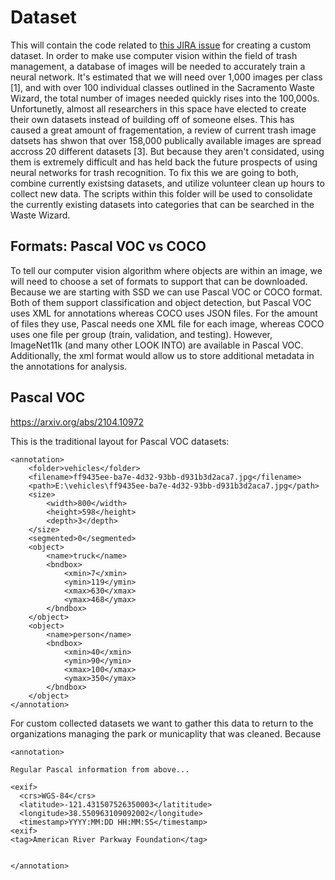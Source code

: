 # Dataset
This will contain the code related to [this JIRA issue](https://santiagobermudez.atlassian.net/jira/software/projects/BDE/boards/2?selectedIssue=BDE-36) for creating a custom dataset. In order to make use computer vision within the field of trash management, a database of images will be needed to accurately train a neural network. It's estimated that we will need over 1,000 images per class [1], and with over 100 individual classes outlined in the Sacramento Waste Wizard, the total number of images needed quickly rises into the 100,000s. Unfortunetly, almost all researchers in this space have elected to create their own datasets instead of building off of someone elses. This has caused a great amount of fragementation, a review of current trash image datsets has shwon that over 158,000 publically available images are spread accross 20 different datasets [3]. But because they aren't considated, using them is extremely difficult and has held back the future prospects of using neural networks for trash recognition. To fix this we are going to both, combine currently existsing datasets, and utilize volunteer clean up hours to collect new data. The scripts within this folder will be used to consolidate the currently existing datasets into categories that can be searched in the Waste Wizard.

## Formats: Pascal VOC vs COCO
To tell our computer vision algorithm where objects are within an image, we will need to choose a set of formats to support that can be downloaded. Because we are starting with SSD we can use Pascal VOC or COCO format. Both of them support classification and object detection, but Pascal VOC uses XML for annotations whereas COCO uses JSON files. For the amount of files they use, Pascal needs one XML file for each image, whereas COCO uses one file per group (train, validation, and testing). However, ImageNet11k (and many other LOOK INTO) are available in Pascal VOC. Additionally, the xml format would allow us to store additional metadata in the annotations for analysis.

## Pascal VOC

https://arxiv.org/abs/2104.10972

This is the traditional layout for Pascal VOC datasets:
```
<annotation>
	<folder>vehicles</folder>
	<filename>ff9435ee-ba7e-4d32-93bb-d931b3d2aca7.jpg</filename>
	<path>E:\vehicles\ff9435ee-ba7e-4d32-93bb-d931b3d2aca7.jpg</path>
	<size>
		<width>800</width>
		<height>598</height>
		<depth>3</depth>
	</size>
	<segmented>0</segmented>
	<object>
		<name>truck</name>
		<bndbox>
			<xmin>7</xmin>
			<ymin>119</ymin>
			<xmax>630</xmax>
			<ymax>468</ymax>
		</bndbox>
	</object>
	<object>
		<name>person</name>
		<bndbox>
			<xmin>40</xmin>
			<ymin>90</ymin>
			<xmax>100</xmax>
			<ymax>350</ymax>
		</bndbox>
	</object>
</annotation>
```

For custom collected datasets we want to gather this data to return to the organizations managing the park or municaplity that was cleaned. Because 
```
<annotation>

Regular Pascal information from above...

<exif>
  <crs>WGS-84</crs>
  <latitude>-121.431507526350003</latititude>
  <longitude>38.550963109092002</longitude>
  <timestamp>YYYY:MM:DD HH:MM:SS</timestamp>
<exif>
<tag>American River Parkway Foundation</tag>


</annotation>
```

